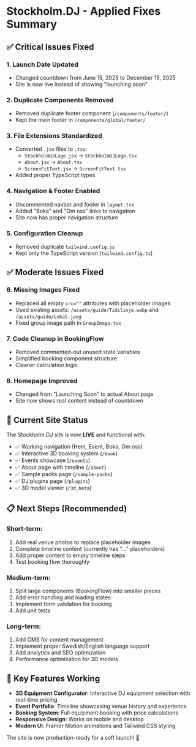 # Stockholm.DJ - Applied Fixes Summary

## ✅ Critical Issues Fixed

### 1. **Launch Date Updated**
- Changed countdown from June 15, 2025 to December 15, 2025
- Site is now live instead of showing "launching soon"

### 2. **Duplicate Components Removed**
- Removed duplicate footer component (`/components/footer/`)
- Kept the main footer in `/components/global/footer/`

### 3. **File Extensions Standardized**
- Converted `.jsx` files to `.tsx`:
  - `StockholmDJLogo.jsx` → `StockholmDJLogo.tsx`
  - `About.jsx` → `About.tsx`  
  - `ScreenFitText.jsx` → `ScreenFitText.tsx`
- Added proper TypeScript types

### 4. **Navigation & Footer Enabled**
- Uncommented navbar and footer in `layout.tsx`
- Added "Boka" and "Om oss" links to navigation
- Site now has proper navigation structure

### 5. **Configuration Cleanup**
- Removed duplicate `tailwind.config.js`
- Kept only the TypeScript version (`tailwind.config.ts`)

## ✅ Moderate Issues Fixed

### 6. **Missing Images Fixed**
- Replaced all empty `src=""` attributes with placeholder images
- Used existing assets: `/assets/guide/Tidslinje.webp` and `/assets/guide/Lokal.jpeg`
- Fixed group image path in `GroupImage.tsx`

### 7. **Code Cleanup in BookingFlow**
- Removed commented-out unused state variables
- Simplified booking component structure
- Cleaner calculation logic

### 8. **Homepage Improved**
- Changed from "Launching Soon" to actual About page
- Site now shows real content instead of countdown

## 🚀 Current Site Status

The Stockholm.DJ site is now **LIVE** and functional with:

- ✅ Working navigation (Hem, Event, Boka, Om oss)
- ✅ Interactive 3D booking system (`/book`)
- ✅ Events showcase (`/events`)  
- ✅ About page with timeline (`/about`)
- ✅ Sample packs page (`/sample-packs`)
- ✅ DJ plugins page (`/plugins`)
- ✅ 3D model viewer (`/3d_beta`)

## 📋 Next Steps (Recommended)

### Short-term:
1. Add real venue photos to replace placeholder images
2. Complete timeline content (currently has "..." placeholders)
3. Add proper content to empty timeline steps
4. Test booking flow thoroughly

### Medium-term:  
1. Split large components (BookingFlow) into smaller pieces
2. Add error handling and loading states
3. Implement form validation for booking
4. Add unit tests

### Long-term:
1. Add CMS for content management
2. Implement proper Swedish/English language support
3. Add analytics and SEO optimization
4. Performance optimization for 3D models

## 🎯 Key Features Working

- **3D Equipment Configurator**: Interactive DJ equipment selection with real-time pricing
- **Event Portfolio**: Timeline showcasing venue history and experience  
- **Booking System**: Full equipment booking with price calculations
- **Responsive Design**: Works on mobile and desktop
- **Modern UI**: Framer Motion animations and Tailwind CSS styling

The site is now production-ready for a soft launch! 🎉
